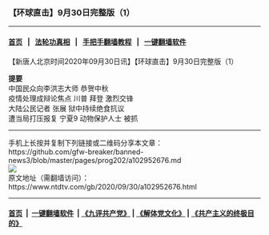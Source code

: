 ### 【环球直击】9月30日完整版（1）
------------------------

#### [首页](https://github.com/gfw-breaker/banned-news3/blob/master/README.md) &nbsp;&nbsp;|&nbsp;&nbsp; [法轮功真相](https://github.com/begood0513/basic/blob/master/README.md)  &nbsp;&nbsp;|&nbsp;&nbsp; [手把手翻墙教程](https://github.com/gfw-breaker/guides/wiki)  &nbsp;&nbsp;|&nbsp;&nbsp; [一键翻墙软件](https://github.com/gfw-breaker/nogfw/blob/master/README.md)  



<div><div class="post_content" itemprop="articleBody">
 <p>
  【新唐人北京时间2020年09月30日讯】【环球直击】9月30日完整版（1）
 </p>
 <p>
  <strong>
   提要
  </strong>
  <br/>
  中国民众向李洪志大师
  <ok href="https://www.ntdtv.com/gb/恭贺中秋.htm">
   恭贺中秋
  </ok>
  <br/>
  疫情处理成辩论焦点
  <ok href="https://www.ntdtv.com/gb/川普.htm">
   川普
  </ok>
  <ok href="https://www.ntdtv.com/gb/拜登.htm">
   拜登
  </ok>
  激烈交锋
  <br/>
  大陆公民记者
  <ok href="https://www.ntdtv.com/gb/张展.htm">
   张展
  </ok>
  狱中持续绝食抗议
  <br/>
  遭当局打压报复 宁夏9
  <ok href="https://www.ntdtv.com/gb/动物保护人士.htm">
   动物保护人士
  </ok>
  被抓
 </p>
 <div class="single_ad">
 </div>
</div>
</div>
<hr/>
手机上长按并复制下列链接或二维码分享本文章：<br/>
https://github.com/gfw-breaker/banned-news3/blob/master/pages/prog202/a102952676.md <br/>
<a href='https://github.com/gfw-breaker/banned-news3/blob/master/pages/prog202/a102952676.md'><img src='https://github.com/gfw-breaker/banned-news3/blob/master/pages/prog202/a102952676.md.png'/></a> <br/>
原文地址（需翻墙访问）：https://www.ntdtv.com/gb/2020/09/30/a102952676.html


------------------------
#### [首页](https://github.com/gfw-breaker/banned-news3/blob/master/README.md) &nbsp;|&nbsp; [一键翻墙软件](https://github.com/gfw-breaker/nogfw/blob/master/README.md) &nbsp;| [《九评共产党》](https://github.com/gfw-breaker/9ping.md/blob/master/README.md#九评之一评共产党是什么) | [《解体党文化》](https://github.com/gfw-breaker/jtdwh.md/blob/master/README.md) | [《共产主义的终极目的》](https://github.com/gfw-breaker/gczydzjmd.md/blob/master/README.md)


<img src='http://gfw-breaker.win/banned-news3/pages/prog202/a102952676.md' width='0px' height='0px'/>